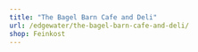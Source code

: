 ```yaml
---
title: "The Bagel Barn Cafe and Deli"
url: /edgewater/the-bagel-barn-cafe-and-deli/
shop: Feinkost
---
```

